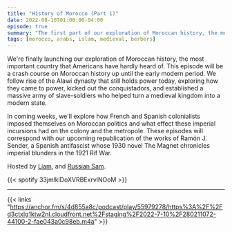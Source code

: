 ```yaml
---
title: "History of Morocco (Part 1)"
date: 2022-08-10T01:00:00-04:00
episode: true
summary: "The first part of our exploration of Moroccan history, the most important country that Americans have hardly heard of."
tags: [morocco, arabs, islam, medieval, berbers]
---
```


We're finally launching our exploration of Moroccan history, the most important country that Americans have hardly heard of. This episode will be a crash course on Moroccan history up until the early modern period. We follow rise of the Alawi dynasty that still holds power today, exploring how they came to power, kicked out the conquistadors, and established a massive army of slave-soldiers who helped turn a medieval kingdom into a modern state.

In coming weeks, we'll explore how French and Spanish colonialists imposed themselves on Moroccan politics and what effect these imperial incursions had on the colony and the metropole. These episodes will correspond with our upcoming republication of the works of Ramón J. Sender, a Spanish antifascist whose 1930 novel The Magnet chronicles imperial blunders in the 1921 Rif War.

Hosted by [Liam](https://twitter.com/LegoRacers2), and [Russian Sam](https://twitter.com/reelCheburashka).

{{< spotify 33jmlklDoXVRBExrvlNOoM >}}

---

{{< links "https://anchor.fm/s/4d855a8c/podcast/play/55979278/https%3A%2F%2Fd3ctxlq1ktw2nl.cloudfront.net%2Fstaging%2F2022-7-10%2F280211072-44100-2-fae043a0c98eb.m4a" >}}

